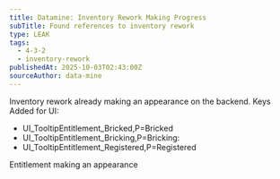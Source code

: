 ```yaml
---
title: Datamine: Inventory Rework Making Progress
subTitle: Found references to inventory rework
type: LEAK
tags:
  - 4-3-2
  - inventory-rework
publishedAt: 2025-10-03T02:43:00Z
sourceAuthor: data-mine
---
```


Inventory rework already making an appearance on the backend. Keys Added for UI:
- UI_TooltipEntitlement_Bricked,P=Bricked
- UI_TooltipEntitlement_Bricking,P=Bricking:
- UI_TooltipEntitlement_Registered,P=Registered

Entitlement making an appearance